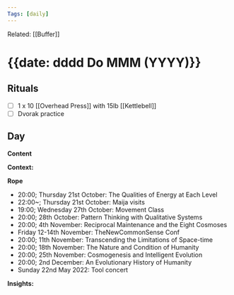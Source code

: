 ```yaml
---
Tags: [daily]
---
```

Related: [[Buffer]]
# {{date: dddd Do MMM (YYYY)}}

## Rituals
- [ ] 1 x 10 [[Overhead Press]] with 15lb [[Kettlebell]]
- [ ] Dvorak practice

## Day
**Content**


**Context:**


**Rope**
- 20:00; Thursday 21st October: The Qualities of Energy at Each Level
- 22:00~; Thursday 21st October: Maija visits
- 19:00; Wednesday 27th October: Movement Class
- 20:00; 28th October: Pattern Thinking with Qualitative Systems
- 20:00; 4th November: Reciprocal Maintenance and the Eight Cosmoses
- Friday 12-14th November: TheNewCommonSense Conf
- 20:00; 11th November: Transcending the Limitations of Space-time
- 20:00; 18th November: The Nature and Condition of Humanity
- 20:00; 25th November: Cosmogenesis and Intelligent Evolution
- 20:00; 2nd December: An Evolutionary History of Humanity
- Sunday 22nd May 2022: Tool concert

**Insights:**